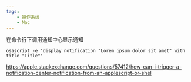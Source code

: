 ```yaml
---
tags:
    - 操作系统
    - Mac
---
```


在命令行下调用通知中心显示通知

`osascript -e 'display notification "Lorem ipsum dolor sit amet" with title "Title"'`

https://apple.stackexchange.com/questions/57412/how-can-i-trigger-a-notification-center-notification-from-an-applescript-or-shel